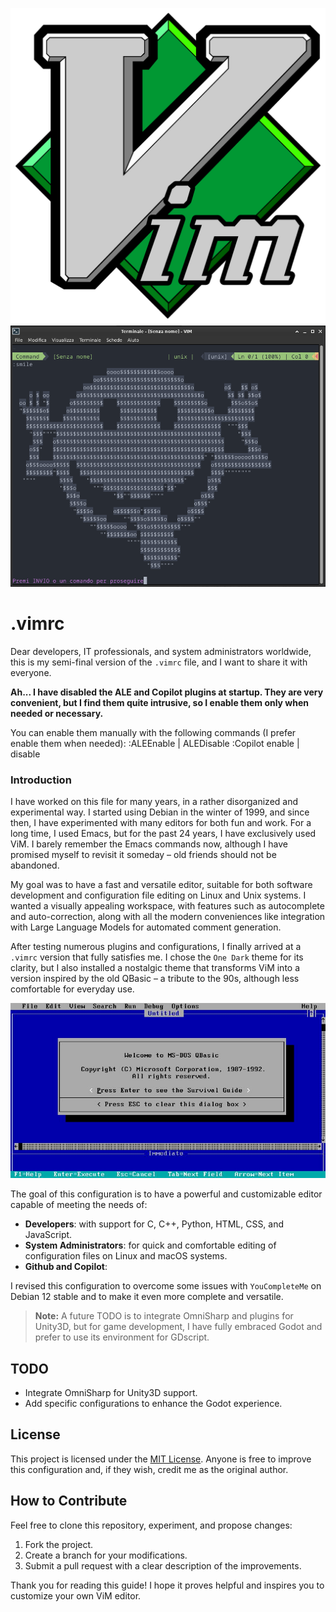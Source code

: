 ![ViM Logo](Vimlogo.svg.png)
![ViM Smile](vim_smile.png)

# .vimrc

Dear developers, IT professionals, and system administrators worldwide, this is my semi-final version of the `.vimrc` file, and I want to share it with everyone.

**Ah... I have disabled the ALE and Copilot plugins at startup. They are very convenient, but I find them quite intrusive, so I enable them only when needed or necessary.**

You can enable them manually with the following commands (I prefer enable them when needed):
:ALEEnable | ALEDisable
:Copilot enable | disable

### Introduction

I have worked on this file for many years, in a rather disorganized and experimental way. I started using Debian in the winter of 1999, and since then, I have experimented with many editors for both fun and work. For a long time, I used Emacs, but for the past 24 years, I have exclusively used ViM. I barely remember the Emacs commands now, although I have promised myself to revisit it someday – old friends should not be abandoned.

My goal was to have a fast and versatile editor, suitable for both software development and configuration file editing on Linux and Unix systems. I wanted a visually appealing workspace, with features such as autocomplete and auto-correction, along with all the modern conveniences like integration with Large Language Models for automated comment generation.

After testing numerous plugins and configurations, I finally arrived at a `.vimrc` version that fully satisfies me. I chose the `One Dark` theme for its clarity, but I also installed a nostalgic theme that transforms ViM into a version inspired by the old QBasic – a tribute to the 90s, although less comfortable for everyday use.

![QBasic Theme](Qbasic2.jpg)

The goal of this configuration is to have a powerful and customizable editor capable of meeting the needs of:

- **Developers**: with support for C, C++, Python, HTML, CSS, and JavaScript.
- **System Administrators**: for quick and comfortable editing of configuration files on Linux and macOS systems.
- **Github and Copilot**: 

I revised this configuration to overcome some issues with `YouCompleteMe` on Debian 12 stable and to make it even more complete and versatile.

> **Note:** A future TODO is to integrate OmniSharp and plugins for Unity3D, but for game development, I have fully embraced Godot and prefer to use its environment for GDscript.

## TODO

- Integrate OmniSharp for Unity3D support.
- Add specific configurations to enhance the Godot experience.

## License

This project is licensed under the [MIT License](https://opensource.org/licenses/MIT). Anyone is free to improve this configuration and, if they wish, credit me as the original author.

## How to Contribute

Feel free to clone this repository, experiment, and propose changes:

1. Fork the project.
2. Create a branch for your modifications.
3. Submit a pull request with a clear description of the improvements.

Thank you for reading this guide! I hope it proves helpful and inspires you to customize your own ViM editor.
